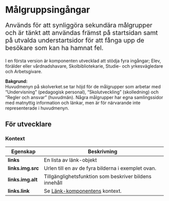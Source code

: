# Målgruppsingångar
<p style="font-size:20px;">Används för att synliggöra sekundära målgrupper och är tänkt att användas främst på startsidan samt på utvalda understartsidor för att fånga upp de besökare som kan ha hamnat fel.</p>
I en första version är komponenten utvecklad att stödja fyra ingångar; Elev, förälder eller vårdnadshavare, Skolbibliotekarie, Studie- och yrkesvägledare och Arbetsgivare.

**Bakgrund:**   
Huvudmenyn på skolverket.se tar höjd för de målgrupper som arbetar med “Undervisning” (pedagogisk personal), “Skolutveckling” (skolledning) och “Regler och ansvar” (huvudmän). Några målgrupper har egna samlingssidor med matnyttig information och länkar, men är för närvarande inte representerade i huvudmenyn.

## För utvecklare

### Kontext
| Egenskap                       | Beskrivning                              |
|--------------------------------|------------------------------------------|
| <strong>links</strong>         | En lista av länk-objekt       |
| <strong>links.img.src</strong> | Urlen till en av de fyra bilderna i exemplet ovan. |
| <strong>links.img.alt</strong> | Tillgänglighetsfunktion som beskriver bildens innehåll |
| <strong>links.link</strong>    | Se [Länk-komponentens](/styleguide/components/detail/nav-link--default) kontext. |
